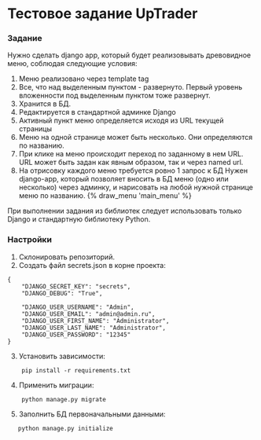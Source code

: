 # Тестовое задание UpTrader

### Задание

Нужно сделать django app, который будет реализовывать древовидное меню, соблюдая следующие условия:
1. Меню реализовано через template tag
2. Все, что над выделенным пунктом - развернуто. Первый уровень вложенности под выделенным пунктом тоже развернут.
3. Хранится в БД.
4. Редактируется в стандартной админке Django
5. Активный пункт меню определяется исходя из URL текущей страницы
6. Меню на одной странице может быть несколько. Они определяются по названию.
7. При клике на меню происходит переход по заданному в нем URL. URL может быть задан как явным образом, так и через named url.
8. На отрисовку каждого меню требуется ровно 1 запрос к БД
 Нужен django-app, который позволяет вносить в БД меню (одно или несколько) через админку, и нарисовать на любой нужной странице меню по названию.
 {% draw_menu 'main_menu' %}

При выполнении задания из библиотек следует использовать только Django и стандартную библиотеку Python.

### Настройки

1. Склонировать репозиторий.
2. Создать файл secrets.json в корне проекта:
```dotenv
{
    "DJANGO_SECRET_KEY": "secrets",
    "DJANGO_DEBUG": "True",
    
    "DJANGO_USER_USERNAME": "Admin",
    "DJANGO_USER_EMAIL": "admin@admin.ru",
    "DJANGO_USER_FIRST_NAME": "Administrator",
    "DJANGO_USER_LAST_NAME": "Administrator",
    "DJANGO_USER_PASSWORD": "12345"
}
```
3. Установить зависимости:
```dotenv
    pip install -r requirements.txt
```
4. Применить миграции:
```dotenv
    python manage.py migrate
```
5. Заполнить БД первоначальными данными:
```dotenv
   python manage.py initialize
```
